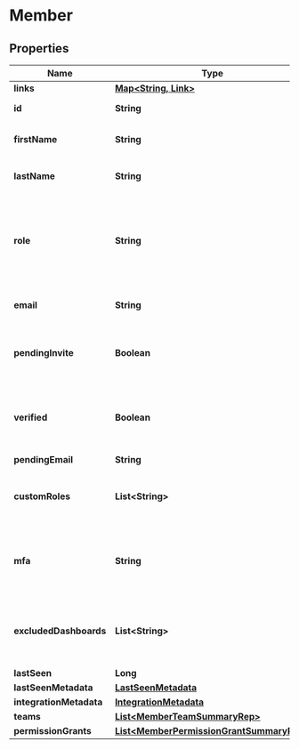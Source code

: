 

# Member


## Properties

Name | Type | Description | Notes
------------ | ------------- | ------------- | -------------
**links** | [**Map&lt;String, Link&gt;**](Link.md) |  | 
**id** | **String** | The member&#39;s ID | 
**firstName** | **String** | The member&#39;s first name |  [optional]
**lastName** | **String** | The member&#39;s last name |  [optional]
**role** | **String** | The member&#39;s built-in role. If the member has no custom roles, this role will be in effect. | 
**email** | **String** | The member&#39;s email address | 
**pendingInvite** | **Boolean** | Whether or not the member has a pending invitation | 
**verified** | **Boolean** | Whether or not the member&#39;s email address has been verified | 
**pendingEmail** | **String** |  |  [optional]
**customRoles** | **List&lt;String&gt;** | The set of custom roles (as keys) assigned to the member | 
**mfa** | **String** | Whether or not multi-factor authentication is enabled for this member | 
**excludedDashboards** | **List&lt;String&gt;** | Default dashboards that the member has chosen to ignore | 
**lastSeen** | **Long** |  | 
**lastSeenMetadata** | [**LastSeenMetadata**](LastSeenMetadata.md) |  |  [optional]
**integrationMetadata** | [**IntegrationMetadata**](IntegrationMetadata.md) |  |  [optional]
**teams** | [**List&lt;MemberTeamSummaryRep&gt;**](MemberTeamSummaryRep.md) |  |  [optional]
**permissionGrants** | [**List&lt;MemberPermissionGrantSummaryRep&gt;**](MemberPermissionGrantSummaryRep.md) |  |  [optional]



